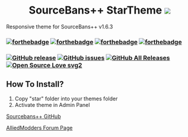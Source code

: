 <h1 align="center">SourceBans++ StarTheme

<img src="https://forums.alliedmods.net/image-proxy/8836f4d4344a2e2326ac7936155d40d103e0660d/68747470733a2f2f696d6167652e6962622e636f2f6458595a74652f737461727468656d652e706e67" />
</h1>
Responsive theme for SourceBans++ v1.6.3

### [![forthebadge](https://forthebadge.com/images/badges/built-with-love.svg)](https://forthebadge.com) [![forthebadge](https://forthebadge.com/images/badges/powered-by-responsibility.svg)](https://forthebadge.com) [![forthebadge](https://forthebadge.com/images/badges/uses-css.svg)](https://forthebadge.com) [![forthebadge](https://forthebadge.com/images/badges/validated-html5.svg)](https://forthebadge.com)
### [![GitHub release](https://img.shields.io/github/release/brhndursun/SourceBans-StarTheme.svg?style=flat-square&logo=github&logoColor=white)](https://github.com/brhndursun/SourceBans-StarTheme/releases) [![GitHub issues](https://img.shields.io/github/issues/brhndursun/SourceBans-StarTheme.svg?style=flat-square&logo=github&logoColor=white)](https://github.com/brhndursun/SourceBans-StarTheme/issues) [![GitHub All Releases](https://img.shields.io/github/downloads/brhndursun/SourceBans-StarTheme/total.svg?style=flat-square&logo=github&logoColor=white)](https://github.com/brhndursun/SourceBans-StarTheme/releases) [![Open Source Love svg2](https://badges.frapsoft.com/os/v2/open-source.svg?v=103)](https://github.com/brhndursun/SourceBans-StarTheme/)
## How To Install?
1. Copy "star" folder into your themes folder
2. Activate theme in Admin Panel


[Sourcebans++ GitHub](https://github.com/sbpp/sourcebans-pp)

[AlliedModders Forum Page](https://forums.alliedmods.net/showthread.php?p=2617738)
